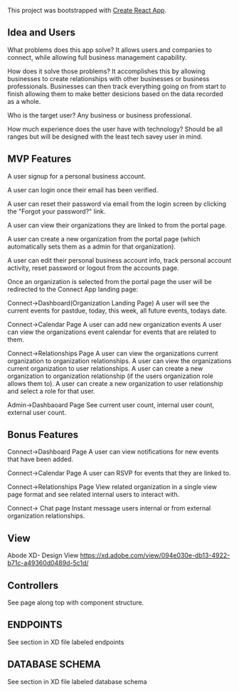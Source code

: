 This project was bootstrapped with [Create React App](https://github.com/facebook/create-react-app).

## Idea and Users

What problems does this app solve?
It allows users and companies to connect, while allowing full business management capability.

How does it solve those problems?
It accomplishes this by allowing businesses to create relationships with other businesses or business professionals. Businesses can then track everything going on from start to finish allowing them to make better desicions based on the data recorded as a whole.

Who is the target user?
Any business or business professional.

How much experience does the user have with technology?
Should be all ranges but will be designed with the least tech savey user in mind.

## MVP Features

A user signup for a personal business account.

A user can login once their email has been verified.

A user can reset their password via email from the login screen by clicking the "Forgot your password?" link.

A user can view their organizations they are linked to from the portal page.

A user can create a new organization from the portal page (which automatically sets them as a admin for that organization).

A user can edit their personal business account info, track personal account activity, reset password or logout from the accounts page.

Once an organization is selected from the portal page the user will be redirected to the Connect App landing page:

Connect->Dashboard(Organization Landing Page)
    A user will see the current events for pastdue, today, this week, all future events, todays date.

Connect->Calendar Page
    A user can add new organization events
    A user can view the organizations event calendar for events that are related to them.

Connect->Relationships Page
    A user can view the organizations current organization to organization relationships.
    A user can view the organizations current organization to user relationships.
    A user can create a new organization to organization relationship (if the users organization role allows them to).
    A user can create a new organization to user relationship and select a role for that user.

Admin->Dashbaoard Page
    See current user count, internal user count, external user count.

## Bonus Features

Connect->Dashboard Page
    A user can view notifications for new events that have been added.

Connect->Calendar Page
    A user can RSVP for events that they are linked to.

Connect->Relationships Page
    View related organization in a single view page format and see related internal users to interact with.

Connect-> Chat page
    Instant message users internal or from external organization relationships.

## View 

Abode XD- Design View
https://xd.adobe.com/view/094e030e-db13-4922-b71c-a49360d0489d-5c1d/

## Controllers
See page along top with component structure.

## ENDPOINTS
See section in XD file labeled endpoints

## DATABASE SCHEMA
See section in XD file labeled database schema